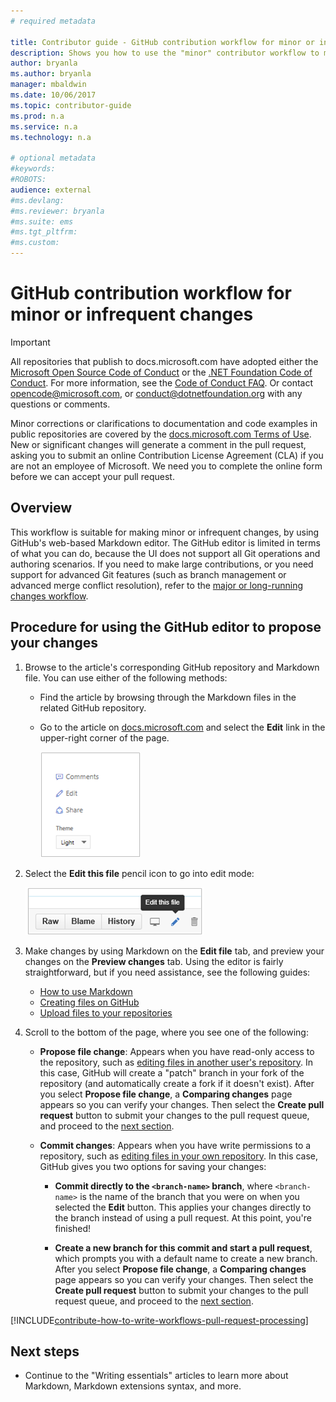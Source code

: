 ```yaml
---
# required metadata

title: Contributor guide - GitHub contribution workflow for minor or infrequent changes
description: Shows you how to use the "minor" contributor workflow to make contributions to docs.microsoft.com articles.
author: bryanla
ms.author: bryanla
manager: mbaldwin
ms.date: 10/06/2017
ms.topic: contributor-guide
ms.prod: n.a
ms.service: n.a
ms.technology: n.a

# optional metadata
#keywords:
#ROBOTS:
audience: external
#ms.devlang:
#ms.reviewer: bryanla
#ms.suite: ems
#ms.tgt_pltfrm:
#ms.custom:
---
```

# GitHub contribution workflow for minor or infrequent changes

> [!IMPORTANT]
> All repositories that publish to docs.microsoft.com have adopted either the [Microsoft Open Source Code of Conduct](https://opensource.microsoft.com/codeofconduct/) or the [.NET Foundation Code of Conduct](https://dotnetfoundation.org/code-of-conduct). For more information, see the [Code of Conduct FAQ](https://opensource.microsoft.com/codeofconduct/faq/). Or contact [opencode@microsoft.com](mailto:opencode@microsoft.com), or [conduct@dotnetfoundation.org](mailto:conduct@dotnetfoundation.org) with any questions or comments.<br>
>
> Minor corrections or clarifications to documentation and code examples in public repositories are covered by the [docs.microsoft.com Terms of Use](https://docs.microsoft.com/legal/termsofuse). New or significant changes will generate a comment in the pull request, asking you to submit an online Contribution License Agreement (CLA) if you are not an employee of Microsoft. We need you to complete the online form before we can accept your pull request.

## Overview

This workflow is suitable for making minor or infrequent changes, by using GitHub's web-based Markdown editor. The GitHub editor is limited in terms of what you can do, because the UI does not support all Git operations and authoring scenarios. If you need to make large contributions, or you need support for advanced Git features (such as branch management or advanced merge conflict resolution), refer to the [major or long-running changes workflow](full-workflow.md).

## Procedure for using the GitHub editor to propose your changes

1. Browse to the article's corresponding GitHub repository and Markdown file. You can use either of the following methods:

   - Find the article by browsing through the Markdown files in the related GitHub repository.
   - Go to the article on [docs.microsoft.com](https://docs.microsoft.com/) and select the **Edit** link in the upper-right corner of the page.

     ![Location of the Edit link](./media/contributetogit.png)

2. Select the **Edit this file** pencil icon to go into edit mode:

    ![Location of the pencil icon](./media/editicon.png)

3. Make changes by using Markdown on the **Edit file** tab, and preview your changes on the **Preview changes** tab. Using the editor is fairly straightforward, but if you need assistance, see the following guides:

   - [How to use Markdown](how-to-write-use-markdown.md)
   - [Creating files on GitHub](https://github.com/blog/1327-creating-files-on-github)
   - [Upload files to your repositories](https://github.com/blog/2105-upload-files-to-your-repositories)

4. Scroll to the bottom of the page, where you see one of the following:

   - **Propose file change**: Appears when you have read-only access to the repository, such as [editing files in another user's repository](https://help.github.com/articles/editing-files-in-another-user-s-repository/). In this case, GitHub will create a "patch" branch in your fork of the repository (and automatically create a fork if it doesn't exist). After you select **Propose file change**, a **Comparing changes** page appears so you can verify your changes. Then select the **Create pull request** button to submit your changes to the pull request queue, and proceed to the [next section](#pull-request-processing).

   - **Commit changes**: Appears when you have write permissions to a repository, such as [editing files in your own repository](https://help.github.com/articles/editing-files-in-your-repository/). In this case, GitHub gives you two options for saving your changes:

     - **Commit directly to the `<branch-name>` branch**, where `<branch-name>` is the name of the branch that you were on when you selected the **Edit** button. This applies your changes directly to the branch instead of using a pull request. At this point, you're finished!

     - **Create a new branch for this commit and start a pull request**, which prompts you with a default name to create a new branch. After you select **Propose file change**, a **Comparing changes** page appears so you can verify your changes. Then select the **Create pull request** button to submit your changes to the pull request queue, and proceed to the [next section](#pull-request-processing).

[!INCLUDE[contribute-how-to-write-workflows-pull-request-processing](../includes/contribute-how-to-write-workflows-pull-request-processing.md)]

## Next steps

- Continue to the "Writing essentials" articles to learn more about Markdown, Markdown extensions syntax, and more.
